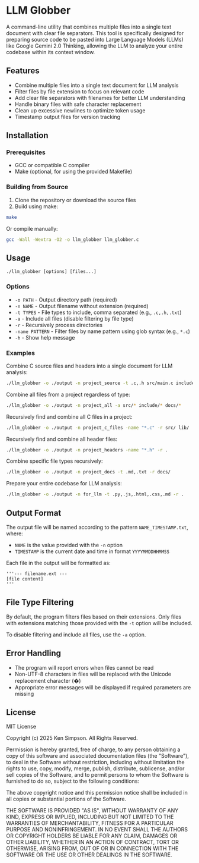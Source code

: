 # LLM Globber

A command-line utility that combines multiple files into a single text document with clear file separators. This tool is specifically designed for preparing source code to be pasted into Large Language Models (LLMs) like Google Gemini 2.0 Thinking, allowing the LLM to analyze your entire codebase within its context window.

## Features

- Combine multiple files into a single text document for LLM analysis
- Filter files by file extension to focus on relevant code
- Add clear file separators with filenames for better LLM understanding
- Handle binary files with safe character replacement
- Clean up excessive newlines to optimize token usage
- Timestamp output files for version tracking

## Installation

### Prerequisites

- GCC or compatible C compiler
- Make (optional, for using the provided Makefile)

### Building from Source

1. Clone the repository or download the source files
2. Build using make:
```bash
make
```

Or compile manually:
```bash
gcc -Wall -Wextra -O2 -o llm_globber llm_globber.c
```

## Usage

```
./llm_globber [options] [files...]
```

### Options

- `-o PATH` - Output directory path (required)
- `-n NAME` - Output filename without extension (required)
- `-t TYPES` - File types to include, comma separated (e.g., `.c,.h,.txt`)
- `-a` - Include all files (disable filtering by file type)
- `-r` - Recursively process directories
- `-name PATTERN` - Filter files by name pattern using glob syntax (e.g., `*.c`)
- `-h` - Show help message

### Examples

Combine C source files and headers into a single document for LLM analysis:
```bash
./llm_globber -o ./output -n project_source -t .c,.h src/main.c include/header.h src/utils.c
```

Combine all files from a project regardless of type:
```bash
./llm_globber -o ./output -n project_all -a src/* include/* docs/*
```

Recursively find and combine all C files in a project:
```bash
./llm_globber -o ./output -n project_c_files -name "*.c" -r src/ lib/
```

Recursively find and combine all header files:
```bash
./llm_globber -o ./output -n project_headers -name "*.h" -r .
```

Combine specific file types recursively:
```bash
./llm_globber -o ./output -n project_docs -t .md,.txt -r docs/
```

Prepare your entire codebase for LLM analysis:
```bash
./llm_globber -o ./output -n for_llm -t .py,.js,.html,.css,.md -r .
```

## Output Format

The output file will be named according to the pattern `NAME_TIMESTAMP.txt`, where:
- `NAME` is the value provided with the `-n` option
- `TIMESTAMP` is the current date and time in format `YYYYMMDDHHMMSS`

Each file in the output will be formatted as:

```
'''--- filename.ext ---
[file content]
'''
```

## File Type Filtering

By default, the program filters files based on their extensions. Only files with extensions matching those provided with the `-t` option will be included.

To disable filtering and include all files, use the `-a` option.

## Error Handling

- The program will report errors when files cannot be read
- Non-UTF-8 characters in files will be replaced with the Unicode replacement character (�)
- Appropriate error messages will be displayed if required parameters are missing

## License

MIT License

Copyright (c) 2025 Ken Simpson. All Rights Reserved.

Permission is hereby granted, free of charge, to any person obtaining a copy
of this software and associated documentation files (the "Software"), to deal
in the Software without restriction, including without limitation the rights
to use, copy, modify, merge, publish, distribute, sublicense, and/or sell
copies of the Software, and to permit persons to whom the Software is
furnished to do so, subject to the following conditions:

The above copyright notice and this permission notice shall be included in all
copies or substantial portions of the Software.

THE SOFTWARE IS PROVIDED "AS IS", WITHOUT WARRANTY OF ANY KIND, EXPRESS OR
IMPLIED, INCLUDING BUT NOT LIMITED TO THE WARRANTIES OF MERCHANTABILITY,
FITNESS FOR A PARTICULAR PURPOSE AND NONINFRINGEMENT. IN NO EVENT SHALL THE
AUTHORS OR COPYRIGHT HOLDERS BE LIABLE FOR ANY CLAIM, DAMAGES OR OTHER
LIABILITY, WHETHER IN AN ACTION OF CONTRACT, TORT OR OTHERWISE, ARISING FROM,
OUT OF OR IN CONNECTION WITH THE SOFTWARE OR THE USE OR OTHER DEALINGS IN THE
SOFTWARE.
